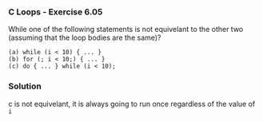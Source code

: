 ### C Loops - Exercise 6.05

While one of the following statements is not equivelant to the other two (assuming that the loop bodies are the same)?

```
(a) while (i < 10) { ... }
(b) for (; i < 10;) { ... }
(c) do { ... } while (i < 10);
```

### Solution

c is not equivelant, it is always going to run once regardless of the value of ```i```
